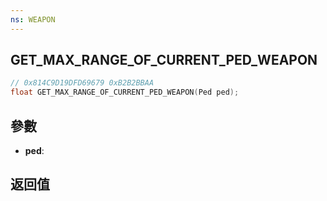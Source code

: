 ```yaml
---
ns: WEAPON
---
```

## GET_MAX_RANGE_OF_CURRENT_PED_WEAPON

```c
// 0x814C9D19DFD69679 0xB2B2BBAA
float GET_MAX_RANGE_OF_CURRENT_PED_WEAPON(Ped ped);
```


## 參數
* **ped**: 

## 返回值
